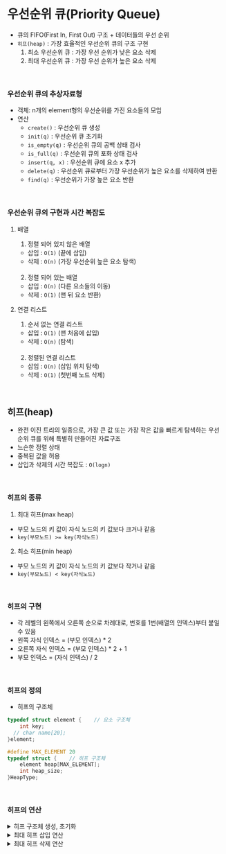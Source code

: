 # 우선순위 큐(Priority Queue)
- 큐의 FIFO(First In, First Out) 구조 + 데이터들의 우선 순위
- `히프(heap)` : 가장 효율적인 우선순위 큐의 구조 구현
  1. 최소 우선순위 큐 : 가장 우선 순위가 낮은 요소 삭제
  2. 최대 우선순위 큐 : 가장 우선 순위가 높은 요소 삭제



<br>

### 우선순위 큐의 추상자료형
- 객체: n개의 element형의 우선순위를 가진 요소들의 모임
- 연산
  - `create()` : 우선순위 큐 생성
  - `init(q)` : 우선순위 큐 초기화
  - `is_empty(q)` : 우선순위 큐의 공백 상태 검사
  - `is_full(q)` : 우선순위 큐의 포화 상태 검사
  - `insert(q, x)` : 우선순위 큐에 요소 x 추가
  - `delete(q)` : 우선순위 큐로부터 가장 우선순위가 높은 요소를 삭제하여 반환
  - `find(q)` : 우선순위가 가장 높은 요소 반환

<br>

### 우선순위 큐의 구현과 시간 복잡도
1. 배열
    1) 정렬 되어 있지 않은 배열
     - 삽입 : `O(1)` (끝에 삽입)
      - 삭제 : `O(n)` (가장 우선순위 높은 요소 탐색)
      <br>
      
    2) 정렬 되어 있는 배열
      - 삽입 : `O(n)` (다른 요소들의 이동)
      - 삭제 : `O(1)` (맨 뒤 요소 반환)

2. 연결 리스트 
    1) 순서 없는 연결 리스트
      - 삽입 : `O(1)` (맨 처음에 삽입)
      - 삭제 : `O(n)` (탐색)
      <br>
      
    2) 정렬된 연결 리스트
      - 삽입 : `O(n)` (삽입 위치 탐색)
      - 삭제 : `O(1)` (첫번째 노드 삭제)
<br>

## 히프(heap)
- 완전 이진 트리의 일종으로, 가장 큰 값 또는 가장 작은 값을 빠르게 탐색하는 우선순위 큐를 위해 특별히 만들어진 자료구조
- 느슨한 정렬 상태
- 중복된 값을 허용
- 삽입과 삭제의 시간 복잡도 : `O(logn)`

<br>

### 히프의 종류
1. 최대 히프(max heap)
  - 부모 노드의 키 값이 자식 노드의 키 값보다 크거나 같음
  - `key(부모노드) >= key(자식노드)`
2. 최소 히프(min heap)
  - 부모 노드의 키 값이 자식 노드의 키 값보다 작거나 같음
  - `key(부모노드) < key(자식노드)`
<br>

### 히프의 구현
- 각 레벨의 왼쪽에서 오른쪽 순으로 차례대로, 번호를 1번(배열의 인덱스)부터 붙일 수 있음
- 왼쪽 자식 인덱스 = (부모 인덱스) * 2
- 오른쪽 자식 인덱스 = (부모 인덱스) * 2 + 1
- 부모 인덱스 = (자식 인덱스) / 2

<br>

### 히프의 정의

- 히프의 구조체
```C
typedef struct element {	// 요소 구조체
	int key;
  // char name[20];
}element;

#define MAX_ELEMENT 20
typedef struct {	// 히프 구조체
	element heap[MAX_ELEMENT];
	int heap_size;
}HeapType;
```

<br>

### 히프의 연산

<details>
	<summary> 히프 구조체 생성, 초기화 </summary>

```C
// 히프 구조체 동적 할당
HeapType* create() {
	return (HeapType*)malloc(sizeof(HeapType));
}

// 히프의 사이즈 초기화
void init(HeapType* h) {
	h->heap_size = 0;
}
```
	
</details>
	
<details>
	<summary> 최대 히프 삽입 연산 </summary>

- 새로운 노드를 히프의 마지막 노드로 삽입
- 새로운 노드를 부모 노드들과 키 값을 비교하여 교환하는 과정을 반복
- 최대 히프의 경우, 부모 노드의 키 값보다 크다면 교환하기를 반복
  
<br>
  
  
```C
// 최대 히프 구현하는 삽입 함수
void insert_max_heap(HeapType* h, element item) {
	int i;					// 히프 배열 인덱스 값
	i = ++(h->heap_size);	// 히프의 크기를 1 증가시킨 값을 i에 저장

	// 첫번째 인덱스값이 아니고, item의 키 값이 부모 노드의 키 값보다 큰 경우 
	while ((i != 1) && (item.key > h->heap[i / 2].key)) {
		h->heap[i] = h->heap[i / 2];	// i번 인덱스의 요소(자식 노드)에 i/2번 인덱스의 요소(부모 노드) 대입 
		i /= 2;							//  i/2번 인덱스로 이동 (부모 노드)
	}
	h->heap[i] = item;	// i번 인덱스에 새로운 item 대입
}
```
	
</details>

<details>
	<summary> 최대 히프 삭제 연산 </summary>
	
- 최대 히프의 경우, 반환할 노드는 루트 노드이다.
- 빈 루트 노드에, 히프의 마지막 노드를 가져와 자식 중 더 큰 키 값을 가진 노드와 자리를 교환하기를 반복
- 마지막 노드의 키 값이 자식 노드의 키 값보다 크거나 같다면 종료 (작을 때만 교환 과정을 반복)
  
<br>
  
```C
// 최대 히프의 루트 노드부터 삭제
element delete_max_heap(HeapType* h) {
	int parent, child;	// 부모/자식 노드 인덱스
	element item, temp;	// 반환할 item, 임시 temp

	item = h->heap[1];	// 반환할 요소는 1번 인덱스의 요소
	temp = h->heap[(h->heap_size)--];	// 마지막 요소를 temp에 저장하고, 힙 크기 1 감소
	parent = 1, child = 2;	// 부모, 자식 노드 인덱스는 1,2부터 시작

	// child가 힙의 마지막 요소에 도달할 때까지 반복
	while (child <= h->heap_size) {
			
		// 오른쪽 자식 노드의 키 값이 더 크다면 child 값 1 증가
		if ((child < h->heap_size) && (h->heap[child].key < h->heap[child + 1].key)
			child++;	

		// temp의 키 값이 child 보다 크거나 같다면 반복문 종료
		if (temp.key >= h->heap[child].key)
			break;

		h->heap[parent] = h->heap[child];
		parent = child;		// 부모의 인덱스는 자식의 인덱스로 이동
		child *= 2;		// 왼쪽 자식 노드 인덱스로 이동
	}
	h->heap[parent] = temp;	// 최종 부모 인덱스에 마지막 요소 값을 대입
	return item;
}
```
	
</details>
